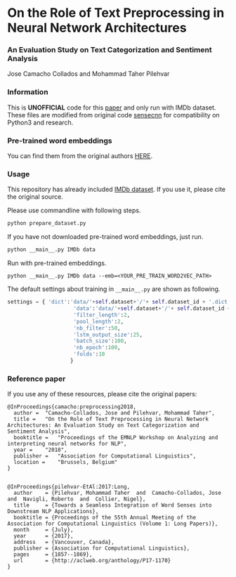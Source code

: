 
#  On the Role of Text Preprocessing in Neural Network Architectures

### An Evaluation Study on Text Categorization and Sentiment Analysis

Jose Camacho Collados and Mohammad Taher Pilehvar


### Information

This is **UNOFFICIAL** code for this [paper](https://arxiv.org/abs/1707.01780) and only run with IMDb dataset.
These files are modified from original code [sensecnn](https://github.com/pilehvar/sensecnn) for compatibility on Python3 and research.

### Pre-trained word embeddings

You can find them from the original authors [HERE](https://github.com/pedrada88/preproc-textclassification/blob/master/README.md).

### Usage

This repository has already included [IMDb dataset](https://ai.stanford.edu/~amaas/data/sentiment/).
If you use it, please cite the original source.


Please use commandline with following steps.

```bash
python prepare_dataset.py
```

If you have not downloaded pre-trained word embeddings, just run.
```bash
python __main__.py IMDb data
```

Run with pre-trained embeddings.
```
python __main__.py IMDb data --emb=<YOUR_PRE_TRAIN_WORD2VEC_PATH>
```

The default settings about training in `__main__.py` are shown as following.

```python
settings = { 'dict':'data/'+self.dataset+'/'+ self.dataset_id + '.dict.pkl',
                     'data':'data/'+self.dataset+'/'+ self.dataset_id +'.pkl',
                     'filter_length':2,
                     'pool_length':2,
                     'nb_filter':50,
                     'lstm_output_size':25,
                     'batch_size':100,
                     'nb_epoch':100,
                     'folds':10
                    }
```


### Reference paper

If you use any of these resources, please cite the original papers:
```
@InProceedings{camacho:preprocessing2018,
  author = 	"Camacho-Collados, Jose and Pilehvar, Mohammad Taher",
  title = 	"On the Role of Text Preprocessing in Neural Network Architectures: An Evaluation Study on Text Categorization and Sentiment Analysis",
  booktitle = 	"Proceedings of the EMNLP Workshop on Analyzing and interpreting neural networks for NLP",
  year = 	"2018",
  publisher = 	"Association for Computational Linguistics",
  location = 	"Brussels, Belgium"
}


@InProceedings{pilehvar-EtAl:2017:Long,
  author    = {Pilehvar, Mohammad Taher  and  Camacho-Collados, Jose  and  Navigli, Roberto  and  Collier, Nigel},
  title     = {Towards a Seamless Integration of Word Senses into Downstream NLP Applications},
  booktitle = {Proceedings of the 55th Annual Meeting of the Association for Computational Linguistics (Volume 1: Long Papers)},
  month     = {July},
  year      = {2017},
  address   = {Vancouver, Canada},
  publisher = {Association for Computational Linguistics},
  pages     = {1857--1869},
  url       = {http://aclweb.org/anthology/P17-1170}
}
```


